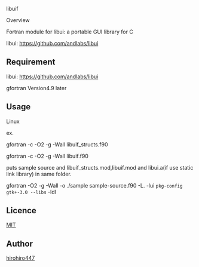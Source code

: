 libuif

Overview

Fortran module for libui: a portable GUI library for C

libui: https://github.com/andlabs/libui

## Requirement

libui: https://github.com/andlabs/libui

gfortran Version4.9 later

## Usage

Linux

ex.

   gfortran -c -O2 -g -Wall libuif_structs.f90

   gfortran -c -O2 -g -Wall libuif.f90

 
puts sample source and libuif_structs.mod,libuif.mod and libui.a(if use static link library) in same folder.

  gfortran -O2 -g -Wall -o ./sample sample-source.f90 -L. -lui `pkg-config gtk+-3.0 --libs` -ldl


## Licence

[MIT](https://github.com/hirohiro447/libuif/LICENCE)

## Author

[hirohiro447](https://github.com/hirohiro447)
